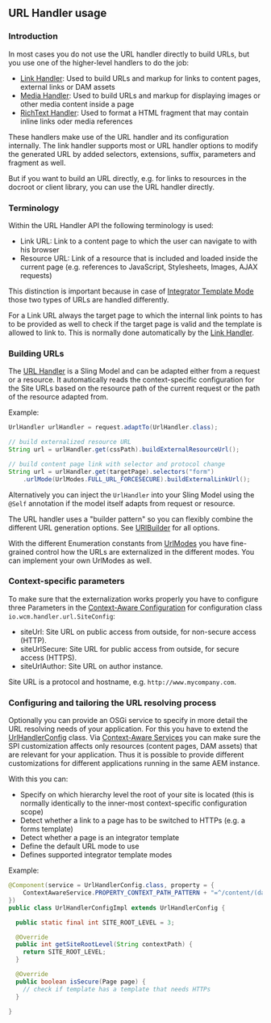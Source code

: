 ## URL Handler usage


### Introduction

In most cases you do not use the URL handler directly to build URLs, but you use one of the higher-level handlers to do the job:

* [Link Handler][link-handler]: Used to build URLs and markup for links to content pages, external links or DAM assets
* [Media Handler][media-handler]: Used to build URLs and markup for displaying images or other media content inside a page
* [RichText Handler][richtext-handler]: Used to format a HTML fragment that may contain inline links oder media references

These handlers make use of the URL handler and its configuration internally. The link handler supports most or URL handler options to modify the generated URL by added selectors, extensions, suffix, parameters and fragment as well.

But if you want to build an URL directly, e.g. for links to resources in the docroot or client library, you can use the URL handler directly.


### Terminology

Within the URL Handler API the following terminology is used:

* Link URL: Link to a content page to which the user can navigate to with his browser
* Resource URL: Link of a resource that is included and loaded inside the current page (e.g. references to JavaScript, Stylesheets, Images, AJAX requests)

This distinction is important because in case of [Integrator Template Mode][integrator] those two types of URLs are handled differently.

For a Link URL always the target page to which the internal link points to has to be provided as well to check if the target page is valid and the template is allowed to link to. This is normally done automatically by the [Link Handler][link-handler].


### Building URLs

The [URL Handler][url-handler] is a Sling Model and can be adapted either from a request or a resource. It automatically reads the context-specific configuration for the Site URLs based on the resource path of the current request or the path of the resource adapted from.

Example:

```java
UrlHandler urlHandler = request.adaptTo(UrlHandler.class);

// build externalized resource URL
String url = urlHandler.get(cssPath).buildExternalResourceUrl();

// build content page link with selector and protocol change
String url = urlHandler.get(targetPage).selectors("form")
    .urlMode(UrlModes.FULL_URL_FORCESECURE).buildExternalLinkUrl();
```

Alternatively you can inject the `UrlHandler` into your Sling Model using the `@Self` annotation if the model itself adapts from request or resource.

The URL handler uses a "builder pattern" so you can flexibly combine the different URL generation options.
See [URlBuilder][url-builder] for all options.

With the different Enumeration constants from [UrlModes][url-modes] you have fine-grained control how the URLs are externalized in the different modes. You can implement your own UrlModes as well.


### Context-specific parameters

To make sure that the externalization works properly you have to configure three Parameters in the [Context-Aware Configuration][caconfig] for configuration class `io.wcm.handler.url.SiteConfig`:

* siteUrl: Site URL on public access from outside, for non-secure access (HTTP).
* siteUrlSecure: Site URL for public access from outside, for secure access (HTTPS).
* siteUrlAuthor: Site URL on author instance.

Site URL is a protocol and hostname, e.g. `http://www.mycompany.com`.


### Configuring and tailoring the URL resolving process

Optionally you can provide an OSGi service to specify in more detail the URL resolving needs of your application. For this you have to extend the [UrlHandlerConfig][url-handler-config] class. Via [Context-Aware Services][sling-commons-caservices] you can make sure the SPI customization affects only resources (content pages, DAM assets) that are relevant for your application. Thus it is possible to provide different customizations for different applications running in the same AEM instance.

With this you can:

* Specify on which hierarchy level the root of your site is located (this is normally identically to the inner-most context-specific configuration scope)
* Detect whether a link to a page has to be switched to HTTPs (e.g. a forms template)
* Detect whether a page is an integrator template
* Define the default URL mode to use
* Defines supported integrator template modes

Example:

```java
@Component(service = UrlHandlerConfig.class, property = {
    ContextAwareService.PROPERTY_CONTEXT_PATH_PATTERN + "=^/content/(dam/)?myapp(/.*)?$"
})
public class UrlHandlerConfigImpl extends UrlHandlerConfig {

  public static final int SITE_ROOT_LEVEL = 3;

  @Override
  public int getSiteRootLevel(String contextPath) {
    return SITE_ROOT_LEVEL;
  }

  @Override
  public boolean isSecure(Page page) {
    // check if template has a template that needs HTTPs
  }

}
```


[url-handler]: apidocs/io/wcm/handler/url/UrlHandler.html
[link-handler]: ../link/
[media-handler]: ../media/
[richtext-handler]: ../richtext/
[integrator]: integrator.html
[url-builder]: apidocs/io/wcm/handler/url/UrlBuilder.html
[url-modes]: apidocs/io/wcm/handler/url/UrlModes.html
[url-params]: apidocs/io/wcm/handler/url/UrlParams.html
[url-handler-config]: apidocs/io/wcm/handler/url/spi/UrlHandlerConfig.html
[caconfig]: ../../caconfig/
[sling-commons-caservices]: ../../sling/commons/context-aware-services.html
